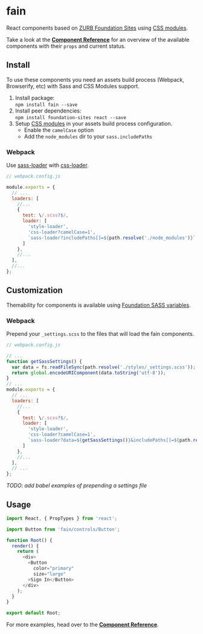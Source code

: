 # fain

React components based on [ZURB Foundation Sites](http://foundation.zurb.com/sites.html) using
[CSS modules](https://github.com/css-modules/css-modules).

Take a look at the **[Component Reference](https://guzart.github.io/fain/)** for an overview of
the available components with their `props` and current status.

## Install

To use these components you need an assets build process (Webpack, Browserify, etc) with
Sass and CSS Modules support.

1. Install package:  
  `npm install fain --save`
2. Install peer dependencies:  
  `npm install foundation-sites react --save`
2. Setup [CSS modules](https://github.com/css-modules/css-modules#implementations) in your
   assets build process configuration.
   * Enable the `camelCase` option
   * Add the `node_modules` dir to your `sass.includePaths`

### Webpack

Use [sass-loader](https://github.com/jtangelder/sass-loader#sass-options)
with [css-loader](https://github.com/webpack/css-loader).

```js
// webpack.config.js

module.exports = {
  // ...
  loaders: [
    //...
    {
      test: \/.scss?$/,
      loader: [
        'style-loader',
        'css-loader?camelCase=1',
        `sass-loader?includePaths[]=${path.resolve('./node_modules')}`
      ]
    },
    //...
  ],
  //...
};
```

## Customization

Themability for components is available using [Foundation SASS variables](http://foundation.zurb.com/sites/docs/global.html).

### Webpack

Prepend your `_settings.scss` to the files that will load the fain components.

```js
// webpack.config.js

// ...
function getSassSettings() {
  var data = fs.readFileSync(path.resolve('./styles/_settings.scss'));
  return global.encodeURIComponent(data.toString('utf-8'));
}
// ...
module.exports = {
  // ...
  loaders: [
    //...
    {
      test: \/.scss?$/,
      loader: [
        'style-loader',
        'css-loader?camelCase=1',
        `sass-loader?data=${getSassSettings()}&includePaths[]=${path.resolve('./node_modules')}`
      ]
    },
    //...
  ],
  // ...
};
```

_TODO: add babel examples of prepending a settings file_

## Usage

```js
import React, { PropTypes } from 'react';

import Button from 'fain/controls/Button';

function Root() {
  render() {
    return (
      <div>
        <Button
          color="primary"
          size="large"
        >Sign In</Button>
      </div>
    );
  }
}

export default Root;
```

For more examples, head over to the **[Component Reference](https://guzart.github.io/fain/)**.
